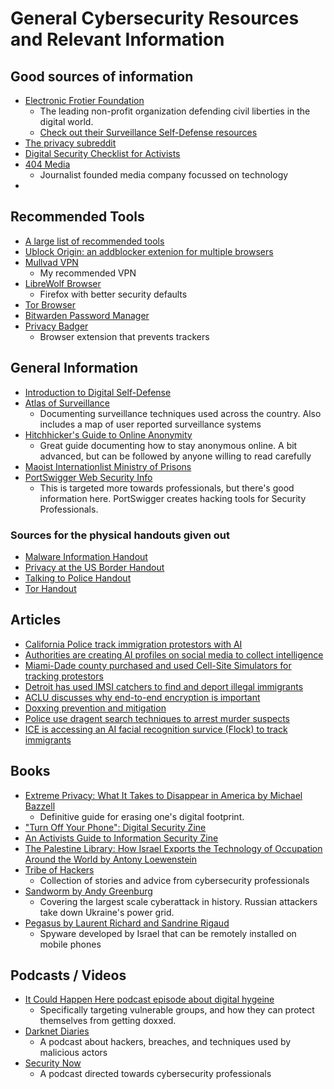 # General Cybersecurity Resources and Relevant Information

## Good sources of information
- [Electronic Frotier Foundation](https://www.eff.org/)
    - The leading non-profit organization defending civil liberties in the digital world.
    - [Check out their Surveillance Self-Defense resources](https://ssd.eff.org/)
- [The privacy subreddit](https://www.reddit.com/r/privacy/top/)
- [Digital Security Checklist for Activists](https://activistchecklist.org/)
- [404 Media](https://www.404media.co/)
    - Journalist founded media company focussed on technology
- 

## Recommended Tools

- [A large list of recommended tools](https://www.privacytools.io/)
- [Ublock Origin: an addblocker extenion for multiple browsers](https://github.com/gorhill/uBlock)
- [Mullvad VPN](https://mullvad.net/en)
    - My recommended VPN
- [LibreWolf Browser](https://librewolf.net/)
    - Firefox with better security defaults
- [Tor Browser](https://www.torproject.org/download/)
- [Bitwarden Password Manager](https://bitwarden.com/)
- [Privacy Badger](https://privacybadger.org/)
    - Browser extension that prevents trackers

## General Information

- [Introduction to Digital Self-Defense](https://cu29.science/digital-self-defense/)
- [Atlas of Surveillance](https://atlasofsurveillance.org/)
    - Documenting surveillance techniques used across the country. Also includes a map of user reported surveillance systems
- [Hitchhicker's Guide to Online Anonymity](https://anonymousplanet.org/guide)
    - Great guide documenting how to stay anonymous online. A bit advanced, but can be followed by anyone willing to read carefully
- [Maoist Internationlist Ministry of Prisons](https://www.prisoncensorship.info/contact)
- [PortSwigger Web Security Info](https://portswigger.net/web-security)
    - This is targeted more towards professionals, but there's good information here. PortSwigger creates hacking tools for Security Professionals.

### Sources for the physical handouts given out

- [Malware Information Handout](https://www.securityeducationcompanion.org/files/sec/upload/file/37/SEC-malware-handout.pdf)
- [Privacy at the US Border Handout](https://www.eff.org/document/digital-privacy-us-border-one-pager-handout)
- [Talking to Police Handout](https://www.eff.org/document/tips-talking-police)
- [Tor Handout](https://www.eff.org/document/tor-myths-and-facts-0)

## Articles

- [California Police track immigration protestors with AI](https://www.404media.co/california-cops-investigate-immigration-protest-with-ai-camera-system/)
- [Authorities are creating AI profiles on social media to collect intelligence](https://www.404media.co/this-college-protester-isnt-real-its-an-ai-powered-undercover-bot-for-cops/?ref=daily-stories-newsletter)
- [Miami-Dade county purchased and used Cell-Site Simulators for tracking protestors](https://cdn.arstechnica.net/wp-content/uploads/2013/09/miami-dade.pdf)
- [Detroit has used IMSI catchers to find and deport illegal immigrants](https://www.eff.org/deeplinks/2017/05/no-hunting-undocumented-immigrants-stingrays)
- [ACLU discusses why end-to-end encryption is important](https://www.aclu.org/news/privacy-technology/the-vital-role-of-end-to-end-encryption)
- [Doxxing prevention and mitigation](https://crimethinc.com/2020/08/26/doxcare-prevention-and-aftercare-for-those-targeted-by-doxxing-and-political-harassment)
- [Police use dragent search techniques to arrest murder suspects](https://www.wired.com/story/find-my-iphone-arson-case/)
- [ICE is accessing an AI facial recognition survice (Flock) to track immigrants](https://www.404media.co/ice-taps-into-nationwide-ai-enabled-camera-network-data-shows/)

## Books

- [Extreme Privacy: What It Takes to Disappear in America by Michael Bazzell](https://app.thestorygraph.com/books/c522759e-7713-4089-837c-1ad7bae56235)
    - Definitive guide for erasing one's digital footprint.
- ["Turn Off Your Phone": Digital Security Zine](https://www.sproutdistro.com/catalog/zines/security/turn-off-your-phone/)
- [An Activists Guide to Information Security Zine](https://neighborhoodanarchists.org/wp-content/uploads/2020/10/activist-info-sec-IMPOSED.pdf)
- [The Palestine Library: How Israel Exports the Technology of Occupation Around the World by Antony Loewenstein](https://app.thestorygraph.com/books/8c2c6e35-e995-4df6-ac35-9d859e2cd775)
- [Tribe of Hackers](https://app.thestorygraph.com/books/d07af1e7-b7cf-47a4-b435-bee377e193c9)
    - Collection of stories and advice from cybersecurity professionals
- [Sandworm by Andy Greenburg](https://app.thestorygraph.com/books/a1f872bb-f8e9-43a2-b2e3-9665c033b052)
    - Covering the largest scale cyberattack in history. Russian attackers take down Ukraine's power grid.
- [Pegasus by Laurent Richard and Sandrine Rigaud](https://app.thestorygraph.com/books/d1dd6e7b-a18c-44aa-9e52-8e4b905f00f2)
    - Spyware developed by Israel that can be remotely installed on mobile phones


## Podcasts / Videos

- [It Could Happen Here podcast episode about digital hygeine](https://www.iheart.com/podcast/105-it-could-happen-here-30717896/episode/delete-your-account-240575315/)
    - Specifically targeting vulnerable groups, and how they can protect themselves from getting doxxed.
- [Darknet Diaries](https://darknetdiaries.com/)
    - A podcast about hackers, breaches, and techniques used by malicious actors
- [Security Now](https://twit.tv/shows/security-now)
    - A podcast directed towards cybersecurity professionals
